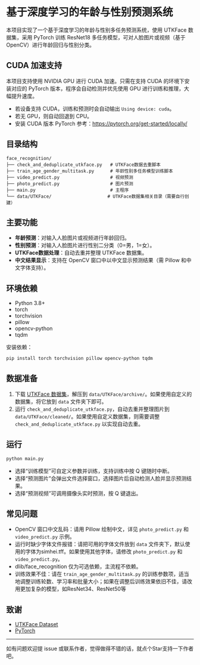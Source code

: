 # 基于深度学习的年龄与性别预测系统

本项目实现了一个基于深度学习的年龄与性别多任务预测系统，使用 UTKFace 数据集，采用 PyTorch 训练 ResNet18 多任务模型，可对人脸图片或视频（基于OpenCV）进行年龄回归与性别分类。

## CUDA 加速支持

本项目支持使用 NVIDIA GPU 进行 CUDA 加速。只需在支持 CUDA 的环境下安装对应的 PyTorch 版本，程序会自动检测并优先使用 GPU 进行训练和推理，大幅提升速度。

- 若设备支持 CUDA，训练和预测时会自动输出 `Using device: cuda`。
- 若无 GPU，则自动回退到 CPU。
- 安装 CUDA 版本 PyTorch 参考：https://pytorch.org/get-started/locally/

## 目录结构

```
face_recognition/
├── check_and_deduplicate_utkface.py   # UTKFace数据去重脚本
├── train_age_gender_multitask.py      # 年龄性别多任务模型训练脚本
├── video_predict.py                   # 视频预测
├── photo_predict.py                   # 图片预测
├── main.py                            # 主程序 
└── data/UTKFace/                     # UTKFace数据集相关目录（需要自行创建）
```

## 主要功能

- **年龄预测**：对输入人脸图片或视频进行年龄回归。
- **性别预测**：对输入人脸图片进行性别二分类（0=男，1=女）。
- **UTKFace数据处理**：自动去重并整理 UTKFace 数据集。
- **中文结果显示**：支持在 OpenCV 窗口中以中文显示预测结果（需 Pillow 和中文字体支持）。

## 环境依赖

- Python 3.8+
- torch
- torchvision
- pillow
- opencv-python
- tqdm

安装依赖：
```bash
pip install torch torchvision pillow opencv-python tqdm
```

## 数据准备
1. 下载 [UTKFace 数据集](https://susanqq.github.io/UTKFace/)，解压到 `data/UTKFace/archive/`。如果使用自定义的数据集，将它放到 `data` 文件夹下即可。
2. 运行 `check_and_deduplicate_utkface.py`，自动去重并整理图片到 `data/UTKFace/cleaned/`。如果使用自定义数据集，则需要调整 `check_and_deduplicate_utkface.py` 以实现自动去重。

## 运行

```bash
python main.py
```

- 选择“训练模型”可自定义参数并训练，支持训练中按 Q 键随时中断。
- 选择“预测图片”会弹出文件选择窗口，选择图片后自动检测人脸并显示预测结果。
- 选择“预测视频”可调用摄像头实时预测，按 Q 键退出。


## 常见问题
- OpenCV 窗口中文乱码：请用 Pillow 绘制中文，详见 `photo_predict.py` 和 `video_predict.py` 示例。
- 运行时缺少字体文件报错：请把可用的字体文件放到 `data` 文件夹下，默认使用的字体为simhei.tff。如果使用其他字体，请修改 `photo_predict.py` 和 `video_predict.py`。
- dlib/face_recognition 仅为可选依赖，主流程不依赖。
- 训练效果不佳：请在 `train_age_gender_multitask.py` 的训练参数项，适当地调整训练轮数、学习率和批量大小；如果在调整后训练效果依旧不佳，请改用更加复杂的模型，如ResNet34、ResNet50等

## 致谢
- [UTKFace Dataset](https://susanqq.github.io/UTKFace/)
- [PyTorch](https://pytorch.org/)

---
如有问题欢迎提 issue 或联系作者，觉得做得不错的话，就点个Star支持一下作者吧。
